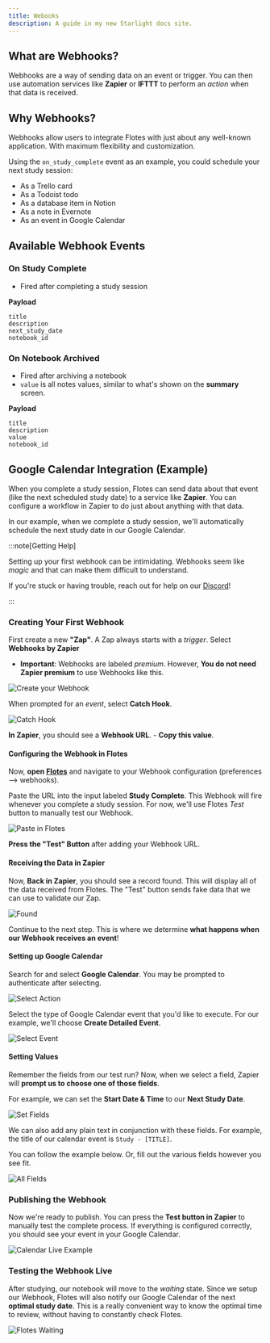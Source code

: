 ```yaml
---
title: Webooks
description: A guide in my new Starlight docs site.
---
```


## What are Webhooks?

Webhooks are a way of sending data on an event or trigger. You can then use automation services like **Zapier** or **IFTTT** to perform an *action* when that data is received.

## Why Webhooks?

Webhooks allow users to integrate Flotes with just about any well-known application. With maximum flexibility and customization. 

Using the `on_study_complete` event as an example, you could schedule your next study session:
- As a Trello card
- As a Todoist todo
- As a database item in Notion
- As a note in Evernote
- As an event in Google Calendar

## Available Webhook Events


### On Study Complete
- Fired after completing a study session

**Payload**
```
title
description
next_study_date
notebook_id
```


### On Notebook Archived
- Fired after archiving a notebook
- `value` is all notes values, similar to what's shown on the **summary** screen.

**Payload**
```
title
description
value  
notebook_id
```


## Google Calendar Integration (Example)

When you complete a study session, Flotes can send data about that event (like the next scheduled study date) to a service like **Zapier**. You can configure a workflow in Zapier to do just about anything with that data.

In our example, when we complete a study session, we'll automatically schedule the next study date in our Google Calendar. 

:::note[Getting Help]

Setting up your first webhook can be intimidating. Webhooks seem like *magic* and that can make them difficult to understand. 

If you're stuck or having trouble, reach out for help on our [Discord](https://discord.com/invite/qKaKeGT8sZ)! 

:::

### Creating Your First Webhook

First create a new **"Zap"**. A Zap always starts with a *trigger*. Select **Webhooks by Zapier**
- **Important**: Webhooks are labeled *premium*. However, **You do not need Zapier premium** to use Webhooks like this.

![Create your Webhook](../../../assets/webhook-zap.png)

When prompted for an *event*, select **Catch Hook**. 

![Catch Hook](../../../assets/catch-hook.png)

**In Zapier**, you should see a **Webhook URL**. - **Copy this value**.

#### Configuring the Webhook in Flotes

Now, **open [Flotes](https://flotes.app/home)** and navigate to your Webhook configuration (preferences --> webhooks).

Paste the URL into the input labeled **Study Complete**. This Webhook will fire whenever you complete a study session. For now, we'll use Flotes *Test* button to manually test our Webhook.

![Paste in Flotes](../../../assets/paste.png)

**Press the "Test" Button** after adding your Webhook URL.

#### Receiving the Data in Zapier

Now, **Back in Zapier**, you should see a record found. This will display all of the data received from Flotes. The "Test" button sends fake data that we can use to validate our Zap.

![Found](../../../assets/found.png)

Continue to the next step. This is where we determine **what happens when our Webhook receives an event**!

#### Setting up Google Calendar

Search for and select **Google Calendar**. You may be prompted to authenticate after selecting.

![Select Action](../../../assets/action.png)

Select the type of Google Calendar event that you'd like to execute. For our example, we'll choose **Create Detailed Event**.

![Select Event](../../../assets/event.png)

#### Setting Values

Remember the fields from our test run? Now, when we select a field, Zapier will **prompt us to choose one of those fields**.

For example, we can set the **Start Date & Time** to our **Next Study Date**.

![Set Fields](../../../assets/fields.png)

We can also add any plain text in conjunction with these fields. For example, the title of our calendar event is `Study - [TITLE]`.

You can follow the example below. Or, fill out the various fields however you see fit.

![All Fields](../../../assets/event-detailed.png)

### Publishing the Webhook

Now we're ready to publish. You can press the **Test button in Zapier** to manually test the complete process. If everything is configured correctly, you should see your event in your Google Calendar.

![Calendar Live Example](../../../assets/calendar-live.png)

### Testing the Webhook Live

After studying, our notebook will move to the *waiting* state. Since we setup our Webhook, Flotes will also notify our Google Calendar of the next **optimal study date**. This is a really convenient way to know the optimal time to review, without having to constantly check Flotes.

![Flotes Waiting](../../../assets/flotes-waiting.png)

